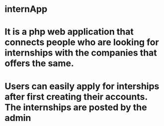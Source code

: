 # internApp
# It is a php web application that connects people who are looking for internships with the companies that offers the same.
# Users can easily apply for interships after first creating their accounts. The internships are posted by the admin
